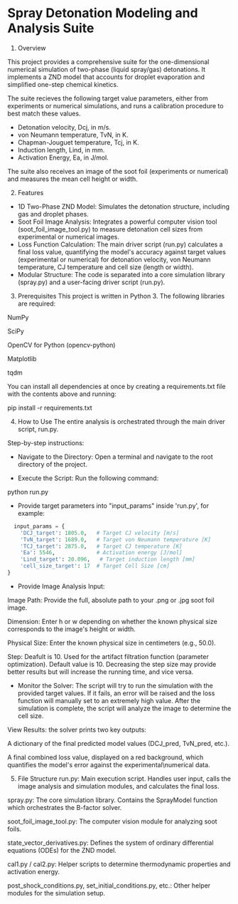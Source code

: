 # Spray Detonation Modeling and Analysis Suite

1. Overview

This project provides a comprehensive suite for the one-dimensional numerical simulation of two-phase (liquid spray/gas) detonations. It implements a ZND model that accounts for droplet evaporation and simplified one-step chemical kinetics.

The suite recieves the following target value parameters, either from experiments or numerical simulations, and runs a calibration procedure to best match these values.   
* Detonation velocity, Dcj, in m/s.
* von Neumann temperature, TvN, in K.
* Chapman-Jouguet temperature, Tcj, in K.
* Induction length, Lind, in mm.
* Activation Energy, Ea, in J/mol.

The suite also receives an image of the soot foil (experiments or numerical) and measures the mean cell height or width.  

2. Features
* 1D Two-Phase ZND Model: Simulates the detonation structure, including gas and droplet phases.
* Soot Foil Image Analysis: Integrates a powerful computer vision tool (soot_foil_image_tool.py) to measure detonation cell sizes from experimental or numerical images.
* Loss Function Calculation: The main driver script (run.py) calculates a final loss value, quantifying the model's accuracy against target values (experimental or numerical) for detonation velocity, von Neumann temperature, CJ temperature and cell size (length or width).
* Modular Structure: The code is separated into a core simulation library (spray.py) and a user-facing driver script (run.py).

3. Prerequisites
This project is written in Python 3. The following libraries are required:

NumPy

SciPy

OpenCV for Python (opencv-python)

Matplotlib

tqdm

You can install all dependencies at once by creating a requirements.txt file with the contents above and running:

pip install -r requirements.txt

4. How to Use
The entire analysis is orchestrated through the main driver script, run.py.

Step-by-step instructions:

* Navigate to the Directory: Open a terminal and navigate to the root directory of the project.

* Execute the Script: Run the following command:

python run.py

* Provide target parameters into "input_params" inside 'run.py', for example:
```python
  input_params = {
    'DCJ_target': 1805.0,   # Target CJ velocity [m/s]
    'TvN_target': 1689.0,   # Target von Neumann temperature [K]
    'TCJ_target': 2875.0,   # Target CJ temperature [K]
    'Ea': 5546,             # Activation energy [J/mol]
    'Lind_target': 20.096,   # Target induction length [mm]
    'cell_size_target': 17  # Target Cell Size [cm]
}
```
* Provide Image Analysis Input: 

Image Path: Provide the full, absolute path to your .png or .jpg soot foil image.

Dimension: Enter h or w depending on whether the known physical size corresponds to the image's height or width.

Physical Size: Enter the known physical size in centimeters (e.g., 50.0).

Step: Deafult is 10. Used for the artifact filtration function (parameter optimization). Default value is 10. Decreasing the step size may provide better results but will increase the running time, and vice versa.

* Monitor the Solver: The script will try to run the simulation with the provided target values. If it fails, an error will be raised and the loss function will manually set to an extremely high value. After the simulation is complete, the script will analyze the image to determine the cell size.

View Results: the solver prints two key outputs:

A dictionary of the final predicted model values (DCJ_pred, TvN_pred, etc.).

A final combined loss value, displayed on a red background, which quantifies the model's error against the experimental\numerical data.

5. File Structure
run.py: Main execution script. Handles user input, calls the image analysis and simulation modules, and calculates the final loss.

spray.py: The core simulation library. Contains the SprayModel function which orchestrates the B-factor solver.

soot_foil_image_tool.py: The computer vision module for analyzing soot foils.

state_vector_derivatives.py: Defines the system of ordinary differential equations (ODEs) for the ZND model.

cal1.py / cal2.py: Helper scripts to determine thermodynamic properties and activation energy.

post_shock_conditions.py, set_initial_conditions.py, etc.: Other helper modules for the simulation setup.

